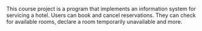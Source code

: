 This course project is a program that implements an information system for servicing a hotel. Users can book and cancel reservations. They can check for available rooms, declare a room temporarily unavailable and more.
